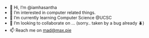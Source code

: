 - 👋 Hi, I’m @iamhasantha
- 👀 I’m interested in computer related things.
- 🌱 I’m currently learning Computer Science @UCSC
- 💞️ I’m looking to collaborate on ... (sorry.. taken by a bug already 🪲)
- 📫 Reach me on <a herf="mailto: madmaxpie@hotmail.com">mad@max.pie</a>

<!---
iamhasantha/iamhasantha is a ✨ special ✨ repository because its `README.md` (this file) appears on your GitHub profile.
You can click the Preview link to take a look at your changes.
--->
